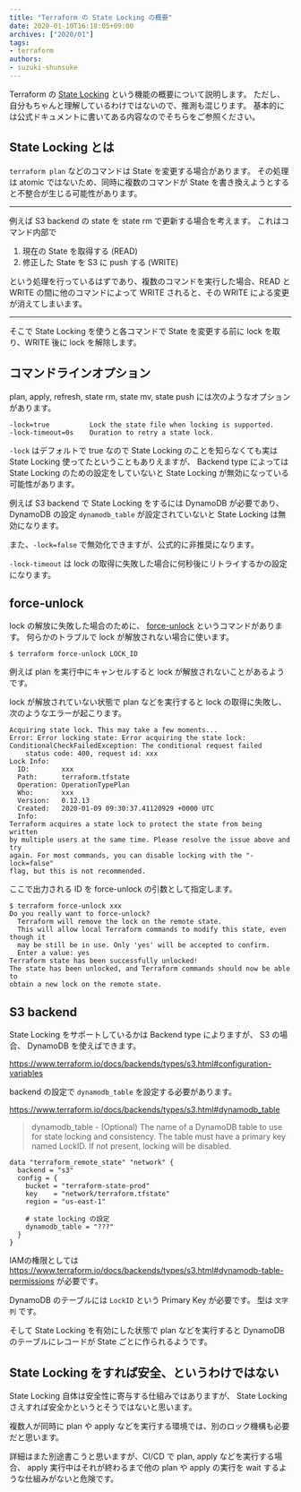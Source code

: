 ```yaml
---
title: "Terraform の State Locking の概要"
date: 2020-01-10T16:18:05+09:00
archives: ["2020/01"]
tags:
- terraform
authors:
- suzuki-shunsuke
---
```


Terraform の [State Locking](https://www.terraform.io/docs/state/locking.html) という機能の概要について説明します。
ただし、自分もちゃんと理解しているわけではないので、推測も混じります。
基本的には公式ドキュメントに書いてある内容なのでそちらをご参照ください。

## State Locking とは

`terraform plan` などのコマンドは State を変更する場合があります。
その処理は atomic ではないため、同時に複数のコマンドが State を書き換えようとすると不整合が生じる可能性があります。

---

例えば S3 backend の state を state rm で更新する場合を考えます。
これはコマンド内部で

1. 現在の State を取得する (READ)
2. 修正した State を S3 に push する (WRITE)

という処理を行っているはずであり、複数のコマンドを実行した場合、READ と WRITE の間に他のコマンドによって WRITE されると、その WRITE による変更が消えてしまいます。

---

そこで State Locking を使うと各コマンドで State を変更する前に lock を取り、WRITE 後に lock を解除します。

## コマンドラインオプション

plan, apply, refresh, state rm, state mv, state push には次のようなオプションがあります。

```
-lock=true          Lock the state file when locking is supported.
-lock-timeout=0s    Duration to retry a state lock.
```

`-lock` はデフォルトで true なので State Locking のことを知らなくても実は State Locking 使ってたということもありえますが、 Backend type によっては State Locking のための設定をしていないと State Locking が無効になっている可能性があります。

例えば S3 backend で State Locking をするには DynamoDB が必要であり、 DynamoDB の設定 `dynamodb_table` が設定されていないと State Locking は無効になります。

また、`-lock=false` で無効化できますが、公式的に非推奨になります。

`-lock-timeout` は lock の取得に失敗した場合に何秒後にリトライするかの設定になります。

## force-unlock

lock の解放に失敗した場合のために、 [force-unlock](https://www.terraform.io/docs/commands/force-unlock.html) というコマンドがあります。
何らかのトラブルで lock が解放されない場合に使います。

```
$ terraform force-unlock LOCK_ID
```

例えば plan を実行中にキャンセルすると lock が解放されないことがあるようです。

lock が解放されていない状態で plan などを実行すると lock の取得に失敗し、次のようなエラーが起こります。

```
Acquiring state lock. This may take a few moments...
Error: Error locking state: Error acquiring the state lock: ConditionalCheckFailedException: The conditional request failed
	status code: 400, request id: xxx
Lock Info:
  ID:        xxx
  Path:      terraform.tfstate
  Operation: OperationTypePlan
  Who:       xxx
  Version:   0.12.13
  Created:   2020-01-09 09:30:37.41120929 +0000 UTC
  Info:      
Terraform acquires a state lock to protect the state from being written
by multiple users at the same time. Please resolve the issue above and try
again. For most commands, you can disable locking with the "-lock=false"
flag, but this is not recommended.
```

ここで出力される ID を force-unlock の引数として指定します。

```
$ terraform force-unlock xxx
Do you really want to force-unlock?
  Terraform will remove the lock on the remote state.
  This will allow local Terraform commands to modify this state, even though it
  may be still be in use. Only 'yes' will be accepted to confirm.
  Enter a value: yes
Terraform state has been successfully unlocked!
The state has been unlocked, and Terraform commands should now be able to
obtain a new lock on the remote state.
```

## S3 backend

State Locking をサポートしているかは Backend type によりますが、 S3 の場合、 DynamoDB を使えばできます。

https://www.terraform.io/docs/backends/types/s3.html#configuration-variables

backend の設定で `dynamodb_table` を設定する必要があります。

https://www.terraform.io/docs/backends/types/s3.html#dynamodb_table

> dynamodb_table - (Optional) The name of a DynamoDB table to use for state locking and consistency. The table must have a primary key named LockID. If not present, locking will be disabled.

```hcl
data "terraform_remote_state" "network" {
  backend = "s3"
  config = {
    bucket = "terraform-state-prod"
    key    = "network/terraform.tfstate"
    region = "us-east-1"

    # state locking の設定
    dynamodb_table = "???"
  }
}
```

IAMの権限としては https://www.terraform.io/docs/backends/types/s3.html#dynamodb-table-permissions が必要です。

DynamoDB のテーブルには `LockID` という Primary Key が必要です。 型は `文字列` です。

そして State Locking を有効にした状態で plan などを実行すると
DynamoDB のテーブルにレコードが State ごとに作られるようです。

## State Locking をすれば安全、というわけではない

State Locking 自体は安全性に寄与する仕組みではありますが、 State Locking さえすれば安全かというとそうではないと思います。

複数人が同時に plan や apply などを実行する環境では、別のロック機構も必要だと思います。

詳細はまた別途書こうと思いますが、CI/CD で plan, apply などを実行する場合、 apply 実行中はそれが終わるまで他の plan や apply の実行を wait するような仕組みがないと危険です。
